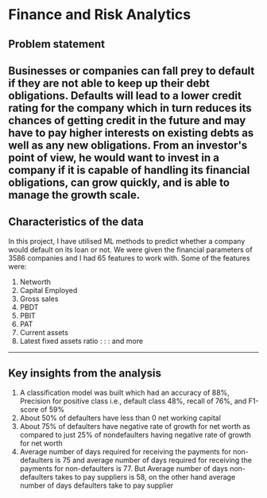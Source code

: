 # Finance and Risk Analytics

## Problem statement

Businesses or companies can fall prey to default if they are not able to keep up their debt obligations. Defaults will lead to
a lower credit rating for the company which in turn reduces its chances of getting credit in the future and may have to pay
higher interests on existing debts as well as any new obligations. From an investor's point of view, he would want to invest
in a company if it is capable of handling its financial obligations, can grow quickly, and is able to manage the growth scale.
---
## Characteristics of the data
In this project, I have utilised ML methods to predict whether a company would default on its loan or not. We were given the financial parameters of 3586 companies
and I had 65 features to work with. Some of the features were:

1. Networth
2. Capital Employed
3. Gross sales
4. PBDT
5. PBIT
6. PAT
7. Current assets
8. Latest fixed assets ratio
:
:
:
and more
---

## Key insights from the analysis

1. A classification model was built which had an accuracy of 88%, Precision for positive class i.e., default class 48%, recall of 76%, and F1-score of 59%
2. About 50% of defaulters have less than 0 net working capital
3. About 75% of defaulters have negative rate of growth for net worth as compared to just 25% of nondefaulters having negative rate of growth for net worth
4. Average number of days required for receiving the payments for non-defaulters is 75 and average number of
days required for receiving the payments for non-defaulters is 77. But Average number of days non-defaulters
takes to pay suppliers is 58, on the other hand average number of days defaulters take to pay supplier


